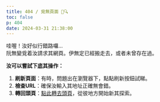 ```yaml
---
title: 404 / 覓無頁面 📁🔍
toc: false
p: 404
date: 2024-03-31 21:38:00
---
```


哇喔！汝好似行錯路囉...  
阮無變覓着汝請求其網頁。伊無定已經搬走去，或者未曾存在過。  

**汝可以嘗試下底其操作：**

1. **刷新頁面**：有時，問題出在瀏覽器下，點點刷新按鈕試睇。
2. **檢查URL**：確保汝輸入其地址正確無會錯。
3. **轉回頭頁**：[點此轉去頭頁](/)，從彼地方開始新其探索。
